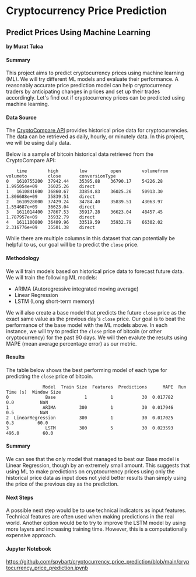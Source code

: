 # Cryptocurrency Price Prediction
## Predict Prices Using Machine Learning

**by Murat Tulca**

#### Summary
This project aims to predict cryptocurrency prices using machine learning (ML). We will try different ML models and evaluate their performance.
A reasonably accurate price prediction model can help cryptocurrency traders by anticipating changes in prices and set up their trades accordingly.
Let's find out if cryptocurrency prices can be predicted using machine learning.

#### Data Source
The [CryptoCompare API](https://min-api.cryptocompare.com) provides historical price data for cryptocurrencies.
The data can be retrieved as daily, hourly, or minutely data. In this project, we will be using daily data.

Below is a sample of bitcoin historical data retrieved from the CryptoCompare API:
```
	time    	high    	low     	open    	volumefrom	volumeto    	close   	conversionType
0	1610755200	37942.44	35395.88	36790.17	54226.28	1.995054e+09	36025.26	direct	
1	1610841600	36860.67	33854.83	36025.26	50913.30	1.806688e+09	35839.51	direct	
2	1610928000	37429.24	34784.40	35839.51	43063.97	1.554687e+09	36623.04	direct	
3	1611014400	37867.53	35917.28	36623.04	48457.45	1.787957e+09	35932.79	direct	
4	1611100800	36409.96	33519.59	35932.79	66302.02	2.316776e+09	35501.38	direct	
```
While there are multiple columns in this dataset that can potentially be helpful to us, our goal will be to predict the `close` price.

#### Methodology
We will train models based on historical price data to forecast future data.
We will train the following ML models:
- ARIMA (Autoregressive integrated moving average)
- Linear Regression
- LSTM (Long short-term memory)

We will also create a base model that predicts the future `close` price as the exact same value as the previous day's `close` price.
Our goal is to beat the performance of the base model with the ML models above.
In each instance, we will try to predict the `close` price of bitcoin (or other cryptocurrency) for the past 90 days.
We will then evalute the results using MAPE (mean average percentage error) as our metric.

#### Results
The table below shows the best performing model of each type for predicting the `close` price of bitcoin.
```
              Model  Train Size  Features  Predictions      MAPE  Run Time (s)  Window Size
0              Base           1         1           30  0.017782           0.0          NaN
1             ARIMA         300         1           30  0.017946           0.5          NaN
2  LinearRegression         300         1           30  0.017025           0.3         60.0
3              LSTM         300         5           30  0.023593         496.0         60.0
```
#### Summary
We can see that the only model that managed to beat our Base model is Linear Regression, though by an extremely small amount. This suggests that using ML to make predictions on cryptocurrency prices using only the historical price data as input does not yield better results than simply using the price of the previous day as the prediction.

#### Next Steps
A possible next step would be to use technical indicators as input features. Technical features are often used when making predictions in the real world. Another option would be to try to improve the LSTM model by using more layers and increasing training time. However, this is a computationally expensive approach.

#### Jupyter Notebook

https://github.com/spybart/cryptocurrency_price_prediction/blob/main/cryptocurrency_price_prediction.ipynb